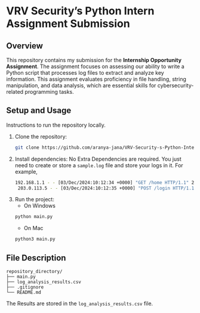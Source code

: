 # VRV Security’s Python Intern Assignment Submission

## Overview
This repository contains my submission for the **Internship Opportunity Assignment**. The assignment focuses on assessing our ability to write a Python script that processes log files to extract and analyze key information. This assignment evaluates proficiency in file handling, string manipulation, and data analysis, which are essential skills for cybersecurity-related programming tasks.


## Setup and Usage
Instructions to run the repository locally.
1. Clone the repository:
   ```bash
   git clone https://github.com/aranya-jana/VRV-Security-s-Python-Intern-Assignment
   ```
1. Install dependencies:
   No Extra Dependencies are required. You just need to create or store a `sample.log` file and store your logs in it.
   For example,
   ```bash
   192.168.1.1 - - [03/Dec/2024:10:12:34 +0000] "GET /home HTTP/1.1" 200 512
    203.0.113.5 - - [03/Dec/2024:10:12:35 +0000] "POST /login HTTP/1.1" 401 128 "Invalid credentials"
    ```
1. Run the project:
    - On Windows
    ```bash
    python main.py
    ```
    - On Mac
    ```bash
    python3 main.py
    ```

## File Description
```
repository_directory/
├── main.py
├── log_analysis_results.csv
├── .gitignore
└── README.md
```
The Results are stored in the `log_analysis_results.csv` file.